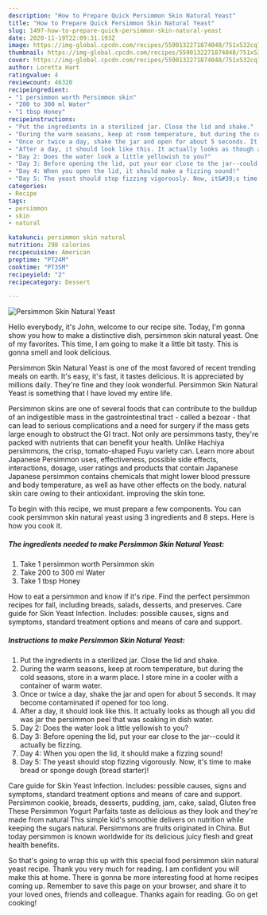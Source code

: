 ```yaml
---
description: "How to Prepare Quick Persimmon Skin Natural Yeast"
title: "How to Prepare Quick Persimmon Skin Natural Yeast"
slug: 1497-how-to-prepare-quick-persimmon-skin-natural-yeast
date: 2020-11-19T22:09:31.193Z
image: https://img-global.cpcdn.com/recipes/5590132271874048/751x532cq70/persimmon-skin-natural-yeast-recipe-main-photo.jpg
thumbnail: https://img-global.cpcdn.com/recipes/5590132271874048/751x532cq70/persimmon-skin-natural-yeast-recipe-main-photo.jpg
cover: https://img-global.cpcdn.com/recipes/5590132271874048/751x532cq70/persimmon-skin-natural-yeast-recipe-main-photo.jpg
author: Loretta Hart
ratingvalue: 4
reviewcount: 46320
recipeingredient:
- "1 persimmon worth Persimmon skin"
- "200 to 300 ml Water"
- "1 tbsp Honey"
recipeinstructions:
- "Put the ingredients in a sterilized jar. Close the lid and shake."
- "During the warm seasons, keep at room temperature, but during the cold seasons, store in a warm place. I store mine in a cooler with a container of warm water."
- "Once or twice a day, shake the jar and open for about 5 seconds. It may become contaminated if opened for too long."
- "After a day, it should look like this. It actually looks as though all you did was jar the persimmon peel that was soaking in dish water."
- "Day 2: Does the water look a little yellowish to you?"
- "Day 3: Before opening the lid, put your ear close to the jar--could it actually be fizzing."
- "Day 4: When you open the lid, it should make a fizzing sound!"
- "Day 5: The yeast should stop fizzing vigorously. Now, it&#39;s time to make bread or sponge dough (bread starter)!"
categories:
- Recipe
tags:
- persimmon
- skin
- natural

katakunci: persimmon skin natural 
nutrition: 298 calories
recipecuisine: American
preptime: "PT24M"
cooktime: "PT35M"
recipeyield: "2"
recipecategory: Dessert

---
```



![Persimmon Skin Natural Yeast](https://img-global.cpcdn.com/recipes/5590132271874048/751x532cq70/persimmon-skin-natural-yeast-recipe-main-photo.jpg)

Hello everybody, it's John, welcome to our recipe site. Today, I'm gonna show you how to make a distinctive dish, persimmon skin natural yeast. One of my favorites. This time, I am going to make it a little bit tasty. This is gonna smell and look delicious.

Persimmon Skin Natural Yeast is one of the most favored of recent trending meals on earth. It's easy, it's fast, it tastes delicious. It is appreciated by millions daily. They're fine and they look wonderful. Persimmon Skin Natural Yeast is something that I have loved my entire life.

Persimmon skins are one of several foods that can contribute to the buildup of an indigestible mass in the gastrointestinal tract - called a bezoar - that can lead to serious complications and a need for surgery if the mass gets large enough to obstruct the GI tract. Not only are persimmons tasty, they&#39;re packed with nutrients that can benefit your health. Unlike Hachiya persimmons, the crisp, tomato-shaped Fuyu variety can. Learn more about Japanese Persimmon uses, effectiveness, possible side effects, interactions, dosage, user ratings and products that contain Japanese Japanese persimmon contains chemicals that might lower blood pressure and body temperature, as well as have other effects on the body. natural skin care owing to their antioxidant. improving the skin tone.


To begin with this recipe, we must prepare a few components. You can cook persimmon skin natural yeast using 3 ingredients and 8 steps. Here is how you cook it.

<!--inarticleads1-->

##### The ingredients needed to make Persimmon Skin Natural Yeast:

1. Take 1 persimmon worth Persimmon skin
1. Take 200 to 300 ml Water
1. Take 1 tbsp Honey


How to eat a persimmon and know if it&#39;s ripe. Find the perfect persimmon recipes for fall, including breads, salads, desserts, and preserves. Care guide for Skin Yeast Infection. Includes: possible causes, signs and symptoms, standard treatment options and means of care and support. 

<!--inarticleads2-->

##### Instructions to make Persimmon Skin Natural Yeast:

1. Put the ingredients in a sterilized jar. Close the lid and shake.
1. During the warm seasons, keep at room temperature, but during the cold seasons, store in a warm place. I store mine in a cooler with a container of warm water.
1. Once or twice a day, shake the jar and open for about 5 seconds. It may become contaminated if opened for too long.
1. After a day, it should look like this. It actually looks as though all you did was jar the persimmon peel that was soaking in dish water.
1. Day 2: Does the water look a little yellowish to you?
1. Day 3: Before opening the lid, put your ear close to the jar--could it actually be fizzing.
1. Day 4: When you open the lid, it should make a fizzing sound!
1. Day 5: The yeast should stop fizzing vigorously. Now, it&#39;s time to make bread or sponge dough (bread starter)!


Care guide for Skin Yeast Infection. Includes: possible causes, signs and symptoms, standard treatment options and means of care and support. Persimmon cookie, breads, desserts, pudding, jam, cake, salad, Gluten free These Persimmon Yogurt Parfaits taste as delicious as they look and they&#39;re made from natural This simple kid&#39;s smoothie delivers on nutrition while keeping the sugars natural. Persimmons are fruits originated in China. But today persimmon is known worldwide for its delicious juicy flesh and great health benefits. 

So that's going to wrap this up with this special food persimmon skin natural yeast recipe. Thank you very much for reading. I am confident you will make this at home. There is gonna be more interesting food at home recipes coming up. Remember to save this page on your browser, and share it to your loved ones, friends and colleague. Thanks again for reading. Go on get cooking!
